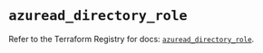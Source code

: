 # `azuread_directory_role`

Refer to the Terraform Registry for docs: [`azuread_directory_role`](https://registry.terraform.io/providers/hashicorp/azuread/3.2.0/docs/resources/directory_role).
